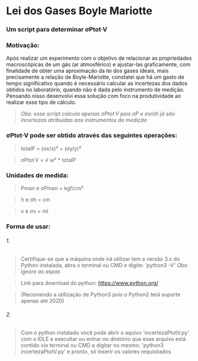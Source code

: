 # Lei dos Gases Boyle Mariotte
### Um script para determinar σPtot·V

### Motivação: 
Após realizar um experimento com o objetivo de relacionar as propriedades macroscópicas de um gás (ar atmosférico) e ajustar-las graficamente, com finalidade de obter uma aproximação da lei dos gases ideais, mais precisamente a relação de Boyle-Mariotte, constatei que há um gasto de tempo significativo quando é necessário calcular as incertezas dos dados obtidos no laboratório, quando não é dada pelo instrumento de medição. Pensando nisso desenvolvi essa solução com foco na produtividade ao realizar esse tipo de cálculo.

>*Obs: esse script calcula apenas σPtot·V pois σP e σv/σh já são incertezas atribuidas aos instrumentos de medição*

### σPtot·V pode ser obtido através das seguintes operações:

>totalP = (σx/x)² + (σy/y)²

>σPtot·V = √ w² * totalP

### Unidades de medida: 
>Pman e σPman = kgf/cm²

>h e σh = cm

>v e σv = ml

### Forma de usar: 
###### 1. 
>Certifique-se que a máquina onde irá utilizar tem a versão 3.x do Python instalada, abra o terminal ou CMD e digite: 'python3 -V' *Obs: ignore as aspas*

> Link para download do python: https://www.python.org/

>(Recomendo a utilização de Python3 pois o Python2 terá suporte apenas até 2020)

###### 2. 
>Com o python instalado você pode abrir o aquivo 'incertezaPtotV.py' com o IDLE e execultar ou entrar no diretório que esse arquivo está contido via terminal ou CMD e digitar no mesmo: 'python3 incertezaPtotV.py' e pronto, só inserir os valores requisitados
